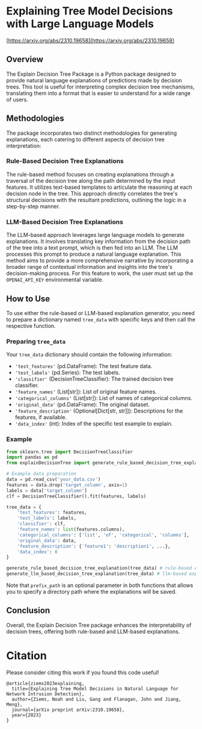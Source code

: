 # Explaining Tree Model Decisions with Large Language Models
[https://arxiv.org/abs/2310.19658](https://arxiv.org/abs/2310.19658)

## Overview
The Explain Decision Tree Package is a Python package designed to provide natural language explanations of predictions made by decision trees. This tool is useful for interpreting complex decision tree mechanisms, translating them into a format that is easier to understand for a wide range of users.

## Methodologies
The package incorporates two distinct methodologies for generating explanations, each catering to different aspects of decision tree interpretation:

### Rule-Based Decision Tree Explanations
The rule-based method focuses on creating explanations through a traversal of the decision tree along the path determined by the input features. It utilizes text-based templates to articulate the reasoning at each decision node in the tree. This approach directly correlates the tree's structural decisions with the resultant predictions, outlining the logic in a step-by-step manner.

### LLM-Based Decision Tree Explanations
The LLM-based approach leverages large language models to generate explanations. It involves translating key information from the decision path of the tree into a text prompt, which is then fed into an LLM. The LLM processes this prompt to produce a natural language explanation. This method aims to provide a more comprehensive narrative by incorporating a broader range of contextual information and insights into the tree's decision-making process. For this feature to work, the user must set up the `OPENAI_API_KEY` environmental variable.

## How to Use
To use either the rule-based or LLM-based explanation generator, you need to prepare a dictionary named `tree_data` with specific keys and then call the respective function.

### Preparing `tree_data`
Your `tree_data` dictionary should contain the following information:

- `'test_features'` (pd.DataFrame): The test feature data.
- `'test_labels'` (pd.Series): The test labels.
- `'classifier'` (DecisionTreeClassifier): The trained decision tree classifier.
- `'feature_names'` (List[str]): List of original feature names.
- `'categorical_columns'` (List[str]): List of names of categorical columns.
- `'original_data'` (pd.DataFrame): The original dataset.
- `'feature_description'` (Optional[Dict[str, str]]): Descriptions for the features, if available.
- `'data_index'` (int): Index of the specific test example to explain.

### Example
```python
from sklearn.tree import DecisionTreeClassifier
import pandas as pd
from explainDecisionTree import generate_rule_based_decision_tree_explanation, generate_llm_based_decision_tree_explanation

# Example data preparation
data = pd.read_csv('your_data.csv')
features = data.drop('target_column', axis=1)
labels = data['target_column']
clf = DecisionTreeClassifier().fit(features, labels)

tree_data = {
    'test_features': features,
    'test_labels': labels,
    'classifier': clf,
    'feature_names': list(features.columns),
    'categorical_columns': ['list', 'of', 'categorical', 'columns'],
    'original_data': data,
    'feature_description': {'feature1': 'description1', ...},
    'data_index': 0
}

generate_rule_based_decision_tree_explanation(tree_data) # rule-based explanation
generate_llm_based_decision_tree_explanation(tree_data) # llm-based explanation

```

Note that `prefix_path` is an optional parameter in both functions that allows you to specify a directory path where the explanations will be saved.

## Conclusion

Overall, the Explain Decision Tree package enhances the interpretability of decision trees, offering both rule-based and LLM-based explanations.

# Citation

Please consider citing this work if you found this code useful!

```
@article{ziems2023explaining,
  title={Explaining Tree Model Decisions in Natural Language for Network Intrusion Detection},
  author={Ziems, Noah and Liu, Gang and Flanagan, John and Jiang, Meng},
  journal={arXiv preprint arXiv:2310.19658},
  year={2023}
}
```




